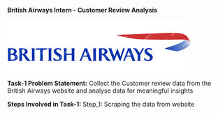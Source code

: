 **British Airways Intern - Customer Review Analysis**

![alt text][def]

[def]: images.png

**Task-1 Problem Statement:**
              Collect the Customer review data from the British Airways website and analyse data for meaningful insights

**Steps Involved in Task-1:**
              Step_1: Scraping the data from website